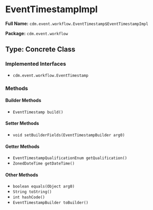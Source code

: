 # EventTimestampImpl

**Full Name:** `cdm.event.workflow.EventTimestamp$EventTimestampImpl`

**Package:** `cdm.event.workflow`

## Type: Concrete Class

### Implemented Interfaces

- `cdm.event.workflow.EventTimestamp`

### Methods

#### Builder Methods

- `EventTimestamp build()`

#### Setter Methods

- `void setBuilderFields(EventTimestampBuilder arg0)`

#### Getter Methods

- `EventTimestampQualificationEnum getQualification()`
- `ZonedDateTime getDateTime()`

#### Other Methods

- `boolean equals(Object arg0)`
- `String toString()`
- `int hashCode()`
- `EventTimestampBuilder toBuilder()`

